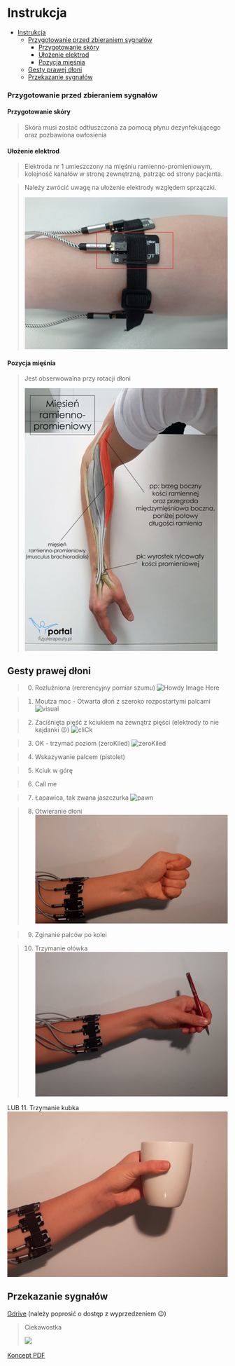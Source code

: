 # Instrukcja

- [Instrukcja](#instrukcja)
    - [Przygotowanie przed zbieraniem sygnałów](#przygotowanie-przed-zbieraniem-sygnałów)
      - [Przygotowanie skóry](#przygotowanie-skóry)
      - [Ułożenie elektrod](#ułożenie-elektrod)
      - [Pozycja mięśnia](#pozycja-mięśnia)
  - [Gesty prawej dłoni](#gesty-prawej-dłoni)
  - [Przekazanie sygnałów](#przekazanie-sygnałów)

### Przygotowanie przed zbieraniem sygnałów
#### Przygotowanie skóry
> Skóra musi zostać odtłuszczona za pomocą płynu dezynfekującego oraz pozbawiona owłosienia

#### Ułożenie elektrod
> Elektroda nr 1 umieszczony na mięśniu ramienno-promieniowym, kolejność kanałów w stronę zewnętrzną, patrząc od strony pacjenta.

> Należy zwrócić uwagę na ułożenie elektrody względem sprzączki.
> 
> ![](docs/firstChanel.jpg)
#### Pozycja mięśnia
> Jest obserwowalna przy rotacji dłoni
> 
> ![](docs/miesien-ramienno-promieniowy-441x600.jpg)

## Gesty prawej dłoni 
> 0. Rozluźniona (rererencyjny pomiar szumu) ![ Howdy Image Here ](docs/ref.gif)

> 1. Moutza moc - Otwarta dłoń z szeroko rozpostartymi palcami ![visual](docs/moutz.gif)

> 2. Zaciśnięta pięść z kciukiem na zewnątrz pięści (elektrody to nie kajdanki :wink:) ![cliCk](docs/fist.gif)
<!-- ![zeroKiled](docs/zk.gif) kciuk do srodka -->

> 3. OK - trzymać poziom (zeroKiled) ![zeroKiled](docs/ok.gif)

> 4. Wskazywanie palcem (pistolet) <!-- ![open](docs/toDo.gif) -->

> 5. Kciuk w górę
<!-- ![open](docs/toDo.gif) -->

> 6. Call me
<!-- ![impact hit](docs/toDo.gif) -->

> 7. Łapawica, tak zwana jaszczurka ![pawn](docs/lapawica.gif)

> 8. Otwieranie dłoni ![openHand](docs/gOpen.gif)

> 9. Zginanie palców po kolei
> <!-- ![impact hit](docs/toDo.gif) -->

> 10.  Trzymanie ołówka ![hold](docs/pen.jpg)

LUB
11.   Trzymanie kubka ![hold](docs/kubek.jpeg)

## Przekazanie sygnałów
[Gdrive](https://drive.google.com/drive/folders/1npeQl9UDTk9C8ySy3Q2Y92O75FMjxhix?usp=sharing) (należy poprosić o dostęp z wyprzedzeniem :wink:)

> Ciekawostka
>
>![](https://poradniksportowy.pl/wp-content/uploads/2018/02/5481_0.jpg)

[Koncept PDF](https://stijournal.pl/resources/html/article/details?id=204954#233202)
